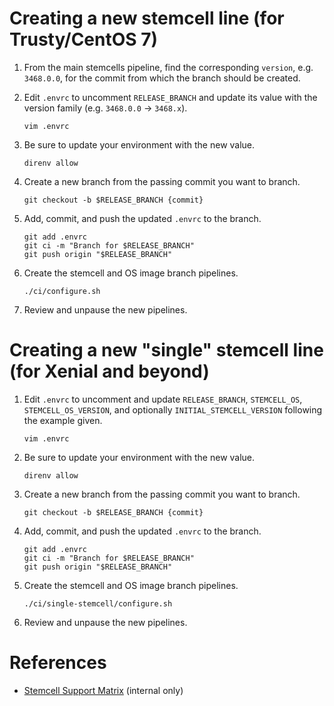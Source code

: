 # Creating a new stemcell line (for Trusty/CentOS 7)

1. From the main stemcells pipeline, find the corresponding `version`, e.g. `3468.0.0`, for the commit from which the branch should be created.

1. Edit `.envrc` to uncomment `RELEASE_BRANCH` and update its value with the version family (e.g. `3468.0.0` -> `3468.x`).

    `vim .envrc`

1. Be sure to update your environment with the new value.

    `direnv allow`

1. Create a new branch from the passing commit you want to branch.

    `git checkout -b $RELEASE_BRANCH {commit}`

1. Add, commit, and push the updated `.envrc` to the branch.

    ```
    git add .envrc
    git ci -m "Branch for $RELEASE_BRANCH"
    git push origin "$RELEASE_BRANCH"
    ```

1. Create the stemcell and OS image branch pipelines.

    ```
    ./ci/configure.sh
    ```

1. Review and unpause the new pipelines.




# Creating a new "single" stemcell line (for Xenial and beyond)

1. Edit `.envrc` to uncomment and update `RELEASE_BRANCH`, `STEMCELL_OS`, `STEMCELL_OS_VERSION`, and optionally `INITIAL_STEMCELL_VERSION` following the example given.

    `vim .envrc`

1. Be sure to update your environment with the new value.

    `direnv allow`

1. Create a new branch from the passing commit you want to branch.

    `git checkout -b $RELEASE_BRANCH {commit}`

1. Add, commit, and push the updated `.envrc` to the branch.

    ```
    git add .envrc
    git ci -m "Branch for $RELEASE_BRANCH"
    git push origin "$RELEASE_BRANCH"
    ```

1. Create the stemcell and OS image branch pipelines.

    ```
    ./ci/single-stemcell/configure.sh
    ```

1. Review and unpause the new pipelines.


# References

* [Stemcell Support Matrix](https://docs.google.com/spreadsheets/d/11LgvmuR-XxXpKB-UVi91FL0nkITGhoB-G1NHPwfnweo/edit) (internal only)
